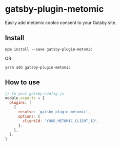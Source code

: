 # gatsby-plugin-metomic

Easily add metomic cookie consent to your Gatsby site.

## Install

`npm install --save gatsby-plugin-metomic`

OR

`yarn add gatsby-plugin-metomic`

## How to use

```javascript
// In your gatsby-config.js
module.exports = {
  plugins: [
    {
      resolve: `gatsby-plugin-metomic`,
      options: {
        clientId: "YOUR_METOMIC_CLIENT_ID",
      },
    },
  ],
}
```

